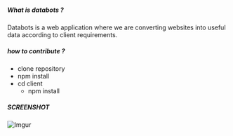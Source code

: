 ##### What is databots ?
Databots is a web application where we are converting
websites into useful data according to client
requirements.

##### how to contribute ?
- clone repository
- npm install
- cd client 
  - npm install

##### SCREENSHOT
![Imgur](https://i.imgur.com/LhgBH1f.png)
